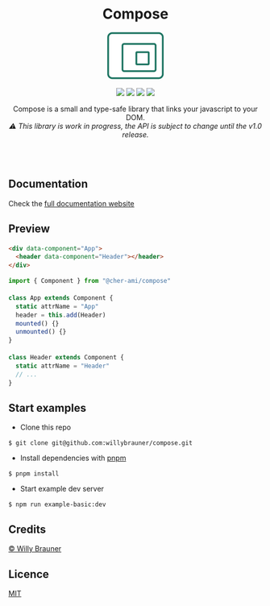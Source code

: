<div align="center">
<h1>Compose</h1>

![](documentation/static/img/logo.png)

![](https://img.shields.io/npm/v/@cher-ami/compose/latest.svg)
![](https://img.shields.io/bundlephobia/minzip/@cher-ami/compose.svg)
![](https://img.shields.io/npm/dt/@cher-ami/compose.svg)
![](https://img.shields.io/npm/l/@cher-ami/compose.svg)

Compose is a small and type-safe library that links your javascript to your DOM.  
_⚠️ This library is work in progress, the API is subject to change until the v1.0 release._

<br/>
<br/>
</div>

## Documentation

Check the [full documentation website](https://willybrauner.github.io/compose)

## Preview

```html
<div data-component="App">
  <header data-component="Header"></header>
</div>
```

```js
import { Component } from "@cher-ami/compose"

class App extends Component {
  static attrName = "App"
  header = this.add(Header)
  mounted() {}
  unmounted() {}
}

class Header extends Component {
  static attrName = "Header"
  // ...
}
```

## Start examples

- Clone this repo

```shell
$ git clone git@github.com:willybrauner/compose.git
```

- Install dependencies with [pnpm](https://pnpm.io/)

```shell
$ pnpm install
```

- Start example dev server

```shell
$ npm run example-basic:dev
```

## <a name="Credits"></a>Credits

[© Willy Brauner](https://willybrauner.com)

## <a name="Licence"></a>Licence

[MIT](./LICENCE)
